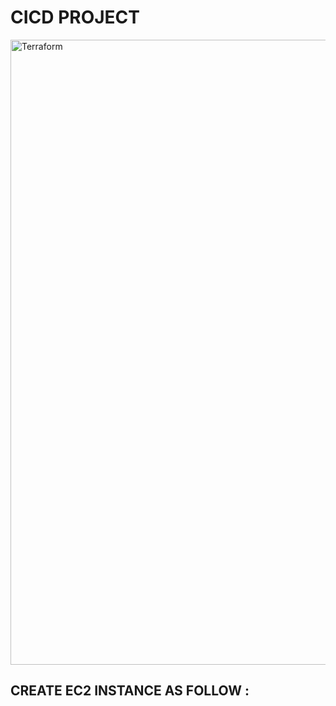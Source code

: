 # CICD PROJECT 

<img alt="Terraform" src="https://github.com/user-attachments/assets/054c74b4-45e9-42d9-8b25-83064accf134" width="1000px">


## CREATE EC2 INSTANCE AS FOLLOW : 


